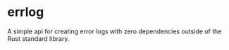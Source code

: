 # errlog

A simple api for creating error logs with zero dependencies outside of the Rust standard library.